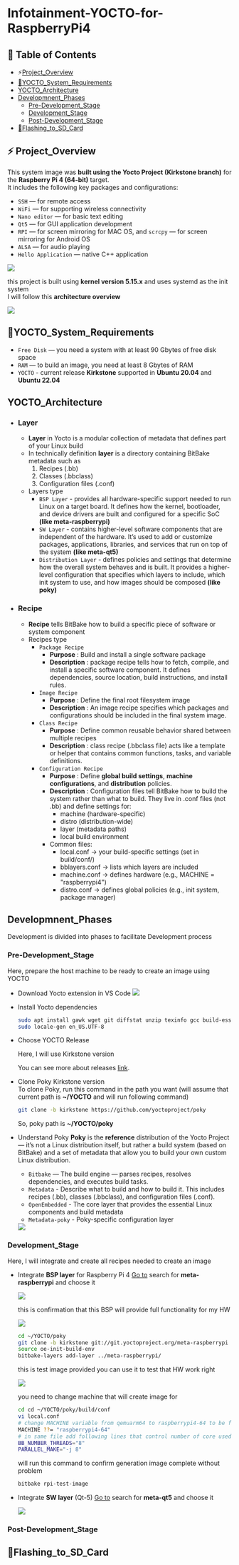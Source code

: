 # Infotainment-YOCTO-for-RaspberryPi4
## 📑 Table of Contents
- ⚡[Project_Overview](#Project_Overview)
- [🧠YOCTO_System_Requirements](#YOCTO_System_Requirements)
- [YOCTO_Architecture](#YOCTO_Architecture)
- [Developmnent_Phases](#Developmnent_Phases)
  - [Pre-Development_Stage](#Pre-Development_Stage)
  - [Development_Stage](#Development_Stage)
  - [Post-Development_Stage](#Post-Development_Stage)
- [💾Flashing_to_SD_Card](#Flashing_to_SD_Card)

## ⚡ Project_Overview
This system image was **built using the Yocto Project (Kirkstone branch)** for the **Raspberry Pi 4 (64-bit)** target.  
It includes the following key packages and configurations:
- `SSH` — for remote access
- `WiFi` — for supporting wireless connectivity
- `Nano editor` — for basic text editing
- `Qt5` — for GUI application development
- `RPI` — for screen mirroring for MAC OS, and `scrcpy` — for screen mirroring for Android OS
- `ALSA` — for audio playing
- `Hello Application` — native C++ application

<img src= "https://github.com/HESHAM47GAMAL/Infotainment-YOCTO-for-RaspberryPi4/blob/main/1.Infotainment_System.png">

this project is built using **kernel version 5.15.x** and uses systemd as the init system<br>
I will follow this **architecture overview**

<img src= "https://github.com/HESHAM47GAMAL/Infotainment-YOCTO-for-RaspberryPi4/blob/main/2.architecture%20overview.png">

## 🧠YOCTO_System_Requirements
- `Free Disk` — you need a system with at least 90 Gbytes of free disk space
- `RAM` — to build an image, you need at least 8 Gbytes of RAM
- `YOCTO` - current release **Kirkstone** supported in **Ubuntu 20.04** and **Ubuntu 22.04**

## YOCTO_Architecture
 - ### Layer
   - **Layer** in Yocto is a modular collection of metadata that defines part of your Linux build
   - In technically definition **layer** is a directory containing BitBake metadata such as
     1. Recipes (.bb)
     2. Classes (.bbclass)
     3. Configuration files (.conf)
   - Layers type
      - `BSP Layer` - provides all hardware-specific support needed to run Linux on a target board. It defines how the kernel, bootloader, and device drivers are built and configured for a specific SoC **(like meta-raspberrypi)**
      - `SW Layer` - contains higher-level software components that are independent of the hardware. It’s used to add or customize packages, applications, libraries, and services that run on top of the system **(like meta-qt5)**
      - `Distribution Layer` - defines policies and settings that determine how the overall system behaves and is built. It provides a higher-level configuration that specifies which layers to include, which init system to use, and how images should be composed **(like poky)**
 - ### Recipe
   - **Recipe** tells BitBake how to build a specific piece of software or system component
   - Recipes type
     - `Package Recipe`
       - **Purpose** : Build and install a single software package
       - **Description** : package recipe tells how to fetch, compile, and install a specific software component. It defines dependencies, source location, build instructions, and install rules.
     - `Image Recipe`
       - **Purpose** : Define the final root filesystem image
       - **Description** : An image recipe specifies which packages and configurations should be included in the final system image.
     - `Class Recipe`
       - **Purpose** : Define common reusable behavior shared between multiple recipes
       - **Description** : class recipe (.bbclass file) acts like a template or helper that contains common functions, tasks, and variable definitions.
     - `Configuration Recipe`
       - **Purpose** : Define **global build settings**, **machine configurations**, and **distribution** policies.
       - **Description** : Configuration files tell BitBake how to build the system rather than what to build. They live in .conf files (not .bb) and define settings for:
          - machine (hardware-specific)
          - distro (distribution-wide)
          - layer (metadata paths)
          - local build environment
       - Common files:
          - local.conf → your build-specific settings (set in build/conf/)
          - bblayers.conf → lists which layers are included
          - machine.conf → defines hardware (e.g., MACHINE = "raspberrypi4")
          - distro.conf → defines global policies (e.g., init system, package manager) 

## Developmnent_Phases
<p>Development is divided into phases to facilitate Development process</p>

### Pre-Development_Stage
Here, prepare the host machine to be  ready to create an image using YOCTO

- Download Yocto extension in VS Code
  <img src="https://github.com/HESHAM47GAMAL/Infotainment-YOCTO-for-RaspberryPi4/blob/main/3.YOCTO_extension.png">

- Install Yocto dependencies
  ```bash
  sudo apt install gawk wget git diffstat unzip texinfo gcc build-essential chrpath socat cpio python3 python3-pip python3-pexpect xz-utils debianutils iputils-ping python3-git python3-jinja2 libegl1-mesa libsdl1.2-dev python3-subunit mesa-common-dev zstd liblz4-tool file locales libacl1
  sudo locale-gen en_US.UTF-8
  ```
- Choose YOCTO Release
  <p>Here, I will use Kirkstone version</p>
  
  You can see more about releases [link](https://wiki.yoctoproject.org/wiki/Releases).

- Clone Poky Kirkstone version  
  To clone Poky, run this command in the path you want (will assume that current path is **~/YOCTO** and will run following command)
  
  ```bash
  git clone -b kirkstone https://github.com/yoctoproject/poky
  ```
  So, poky path is **~/YOCTO/poky**
  
- Understand Poky
  **Poky** is the **reference** distribution of the Yocto Project — it’s not a Linux distribution itself, but rather a build system (based on BitBake) and a set of metadata that allow you to build your own custom Linux distribution.
  - `Bitbake` — The build engine — parses recipes, resolves dependencies, and executes build tasks.
  - `Metadata` - Describe what to build and how to build it. This includes recipes (.bb), classes (.bbclass), and configuration files (.conf).
  - `OpenEmbedded` - The core layer that provides the essential Linux components and build metadata
  - `Metadata-poky` - Poky-specific configuration layer
  <img src="https://github.com/HESHAM47GAMAL/Infotainment-YOCTO-for-RaspberryPi4/blob/main/4.poky_structure.png">

### Development_Stage
  Here, I will integrate and create all recipes needed to create an image<br>
  
  - Integrate **BSP layer** for Raspberry Pi 4 [Go to](https://layers.openembedded.org/layerindex/branch/master/layers/)
    search for **meta-raspberrypi** and choose it
      
    <img src="https://github.com/HESHAM47GAMAL/Infotainment-YOCTO-for-RaspberryPi4/blob/main/5.meta_raspberryPi.png">
    
    this is confirmation that this BSP will provide full functionality for my HW

    <img src="https://github.com/HESHAM47GAMAL/Infotainment-YOCTO-for-RaspberryPi4/blob/main/7.Machines.png">
    
    ```bash
    cd ~/YOCTO/poky
    git clone -b kirkstone git://git.yoctoproject.org/meta-raspberrypi
    source oe-init-build-env
    bitbake-layers add-layer ../meta-raspberrypi/
    ```
    this is test image provided you can use it to test that HW work right
    
    <img src="https://github.com/HESHAM47GAMAL/Infotainment-YOCTO-for-RaspberryPi4/blob/main/8.testImgae.png">
    
    you need to change machine that will create image for 
    
    ```bash
    cd cd ~/YOCTO/poky/build/conf
    vi local.conf
    # change MACHINE variable from qemuarm64 to raspberrypi4-64 to be final
    MACHINE ??= "raspberrypi4-64"
    # in same file add following lines that control number of core used during running build engine(bitbake) this mean that I will use 8 cores from CPu as I have 12 core you can know number of cores you have $lscpu
    BB_NUMBER_THREADS="8"
    PARALLEL_MAKE="-j 8"
    ```
    
    will run this command to confirm generation image complete without problem

    ```bash
    bitbake rpi-test-image
    ```
  - Integrate **SW layer** (Qt-5) [Go to](https://layers.openembedded.org/layerindex/branch/master/layers/)
    search for **meta-qt5** and choose it

    <img src="https://github.com/HESHAM47GAMAL/Infotainment-YOCTO-for-RaspberryPi4/blob/main/9.qt5.png">
    

     
    
  
### Post-Development_Stage

## 💾Flashing_to_SD_Card
